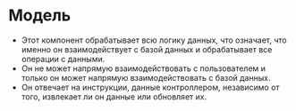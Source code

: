 # Модель

- Этот компонент обрабатывает всю логику данных, что означает, что именно он взаимодействует с базой данных и обрабатывает все операции с данными.
- Он не может напрямую взаимодействовать с пользователем и только он может напрямую взаимодействовать с базой данных.
- Он отвечает на инструкции, данные контроллером, независимо от того, извлекает ли он данные или обновляет их.